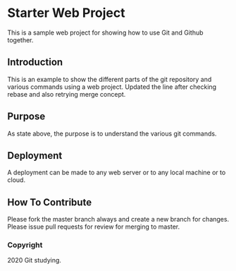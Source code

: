 # Starter Web Project

This is a sample web project for showing how to use Git and Github together.

## Introduction

This is an example to show the different parts of the git repository and various commands using a web project. Updated the line after checking rebase and also retrying merge concept.

## Purpose

As state above, the purpose is to understand the various git commands.

## Deployment

A deployment can be made to any web server or to any local machine or to cloud.

## How To Contribute

Please fork the master branch always and create a new branch for changes. Please issue pull requests for review for merging to master.

### Copyright

2020 Git studying.
